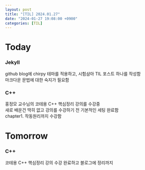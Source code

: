 ```yaml
---
layout: post
title: "[TIL] 2024.01.27"
date: "2024-01-27 19:08:00 +0900"
categories: [TIL]
---
```


# Today

### Jekyll

github blog에 chirpy 테마를 적용하고, 시험삼아 TIL 포스트 하나를 작성함<br>
마크다운 문법에 대한 숙지가 필요함

### C++

홍정모 교수님의 코테용 C++ 핵심정리 강의를 수강중<br>
새로 배운건 딱히 없고 강의를 수강하기 전 기본적인 세팅 완료함<br>
chapter1. 작동원리까지 수강함

# Tomorrow

### C++

코테용 C++ 핵심정리 강의 수강 완료하고 블로그에 정리까지
